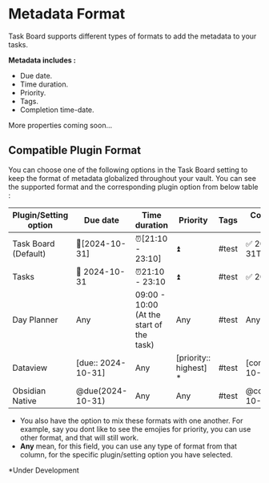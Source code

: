 # Metadata Format

Task Board supports different types of formats to add the metadata to your tasks.

**Metadata includes :**

- Due date.
- Time duration.
- Priority.
- Tags.
- Completion time-date.

More properties coming soon...

## Compatible Plugin Format

You can choose one of the following options in the Task Board setting to keep the format of metadata globalized throughout your vault. You can see the supported format and the corresponding plugin option from below table :

| Plugin/Setting option | Due date           | Time duration                            | Priority               | Tags  | Completion time-date               |
| --------------------- | ------------------ | ---------------------------------------- | ---------------------- | ----- | ---------------------------------- |
| Task Board (Default)  | 📅[2024-10-31]     | ⏰[21:10 - 23:10]                         | ⏫                      | #test | ✅ 2021-10-31T21:52:22              |
| Tasks                 | 📅 2024-10-31      | ⏰21:10 - 23:10                           | ⏫                      | #test | ✅ 2021-10-29                       |
| Day Planner           | Any                | 09:00 - 10:00 (At the start of the task) | Any                    | #test | Any                                |
| Dataview              | [due:: 2024-10-31] | Any                                      | [priority:: highest] * | #test | [completion:: 2021-10-31T21:52:22] |
| Obsidian Native       | @due(2024-10-31)   | Any                                      | Any                    | #test | @completion(2021-10-29)            |

- You also have the option to mix these formats with one another. For example, say you dont like to see the emojies for priority, you can use other format, and that will still work.
- **Any** mean, for this field, you can use any type of format from that column, for the specific plugin/setting option you have selected.

*Under Development
